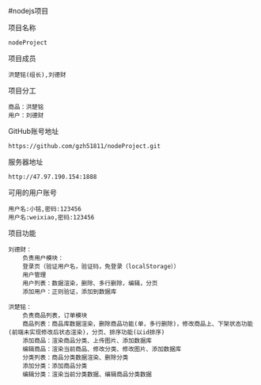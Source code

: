 #nodejs项目

项目名称


    nodeProject
    
    
项目成员


    洪楚铭(组长),刘德财
    
    
项目分工


    商品：洪楚铭
    用户：刘德财
    
    
    
GitHub账号地址


    https://github.com/gzh51811/nodeProject.git
    
    
    
    
服务器地址


    http://47.97.190.154:1888
可用的用户账号


    用户名:小铭,密码:123456
    用户名:weixiao,密码:123456
项目功能




    刘德财：
        负责用户模块：
        登录页（验证用户名，验证码，免登录（localStorage））
        用户管理
        用户列表：数据渲染，删除、多行删除，编辑，分页
        添加用户：正则验证，添加到数据库

    洪楚铭：
        负责商品列表，订单模块
        商品列表：商品库数据渲染，删除商品功能(单，多行删除)，修改商品上、下架状态功能(前端未实现修改后状态渲染)，分页、排序功能(以id排序)
        添加商品：渲染商品分类、上传图片、添加数据库
        编辑商品：渲染当前商品、修改分类、修改图片、添加数据库
        分类列表：商品分类数据渲染、删除分类
        添加分类：添加商品分类
        编辑分类：渲染当前分类数据、编辑商品分类数据


